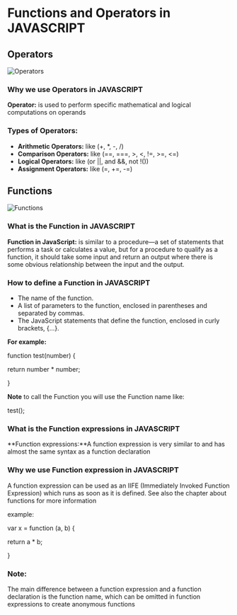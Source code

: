 # Functions and Operators in JAVASCRIPT

## Operators

![Operators](https://usemynotes.com/wp-content/uploads/2021/04/what-are-operators-in-javascript.jpg)

### Why we use Operators in JAVASCRIPT

**Operator:** is used to perform specific mathematical and logical computations on operands

### Types of Operators:

* **Arithmetic Operators:** like (+, *, -, /)
* **Comparison Operators:** like (==, ===, >, <, !=, >=, <=)
* **Logical Operators:** like (or ||, and &&, not !())
* **Assignment Operators:** like (=, +=, -=)

## Functions

![Functions](https://s3-us-west-2.amazonaws.com/cleverbeagle-uploads/What-is-a-JavaScript-function.png)

### What is the Function in JAVASCRIPT

**Function in JavaScript:** is similar to a procedure—a set of statements that performs a task or calculates a value, but for a procedure to qualify as a function, it should take some input and return an output where there is some obvious relationship between the input and the output. 

### How to define a Function in JAVASCRIPT

* The name of the function.
* A list of parameters to the function, enclosed in parentheses and separated by commas.
* The JavaScript statements that define the function, enclosed in curly brackets, {...}.

**For example:**

function test(number) {
 
  return number * number;

}

**Note** to call the Function you will use the Function name like:

test();

### What is the Function expressions in JAVASCRIPT

**Function expressions:**A function expression is very similar to and has almost the same syntax as a function declaration

### Why we use Function expression in JAVASCRIPT

A function expression can be used as an IIFE (Immediately Invoked Function Expression) which runs as soon as it is defined. See also the chapter about functions for more information

example:

var x = function (a, b) {
  
  return a * b;
  
}

### Note: 
The main difference between a function expression and a function declaration is the function name, which can be omitted in function expressions to create anonymous functions